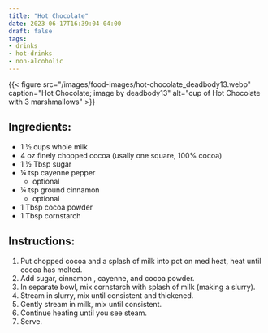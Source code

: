 ```yaml
---
title: "Hot Chocolate"
date: 2023-06-17T16:39:04-04:00
draft: false
tags:
- drinks
- hot-drinks
- non-alcoholic
---
```


{{< figure src="/images/food-images/hot-chocolate_deadbody13.webp" caption="Hot Chocolate; image by deadbody13" alt="cup of Hot Chocolate with 3 marshmallows" >}}

## Ingredients:
- 1 &frac12; cups whole milk
- 4 oz finely chopped cocoa (usally one square, 100% cocoa)
- 1 &frac12; Tbsp sugar
- &frac14; tsp cayenne pepper
    - optional 
- &frac14; tsp ground cinnamon 
    - optional
- 1 Tbsp cocoa powder
- 1 Tbsp cornstarch

## Instructions:
1. Put chopped cocoa and a splash of milk into pot on med heat, heat until cocoa has melted.
1. Add sugar, cinnamon , cayenne, and cocoa powder.
1. In separate bowl, mix cornstarch with splash of milk (making a slurry).
1. Stream in slurry, mix until consistent and thickened.
1. Gently stream in milk, mix until consistent.
1. Continue heating until you see steam.
1. Serve.
